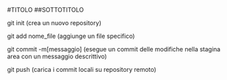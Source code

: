 #TITOLO
##SOTTOTITOLO

git init (crea un nuovo repository)

git add nome_file (aggiunge un file specifico)

git commit -m[messaggio] (esegue un commit delle modifiche nella stagina area con un messaggio descrittivo)

git push (carica i commit locali su repository remoto)
